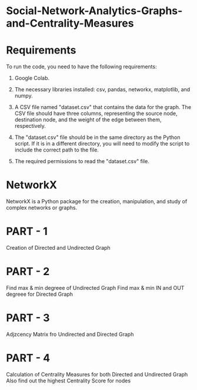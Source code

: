 # Social-Network-Analytics-Graphs-and-Centrality-Measures

# Requirements

To run the code, you need to have the following requirements:

1. Google Colab.

2. The necessary libraries installed: csv, pandas, networkx, matplotlib, and numpy.

3. A CSV file named "dataset.csv" that contains the data for the graph. The CSV file should have three columns, representing the source node, destination node, and the weight of the edge between them, respectively.

4. The "dataset.csv" file should be in the same directory as the Python script. If it is in a different directory, you will need to modify the script to include the correct path to the file.

5. The required permissions to read the "dataset.csv" file.

# NetworkX 
NetworkX is a Python package for the creation, manipulation, and study of complex networks or graphs.

# PART - 1
Creation of Directed and Undirected Graph

# PART - 2
Find max & min degreee of Undirected Graph
Find max & min IN and OUT degreee for Directed Graph

# PART - 3 
Adjzcency Matrix fro Undirected and Directed Graph

# PART - 4
Calculation of Centrality Measures for both Directed and Undirected Graph
Also find out the highest Centrality Score for nodes
